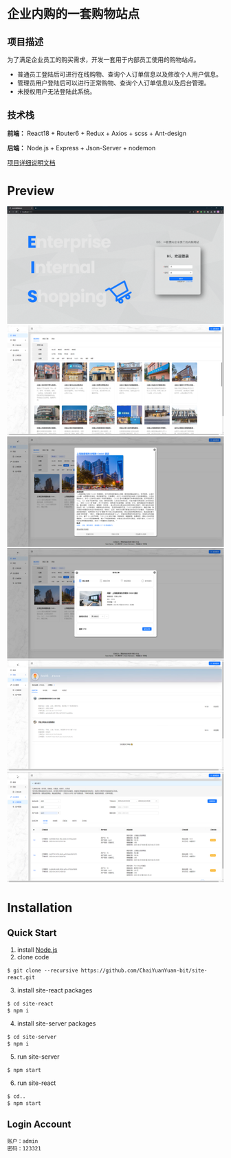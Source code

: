 # 企业内购的一套购物站点

## 项目描述

为了满足企业员工的购买需求，开发一套用于内部员工使用的购物站点。

-   普通员工登陆后可进行在线购物、查询个人订单信息以及修改个人用户信息。
-   管理员用户登陆后可以进行正常购物、查询个人订单信息以及后台管理。
-   未授权用户无法登陆此系统。

## 技术栈

**前端：** React18 + Router6 + Redux + Axios + scss + Ant-design

**后端：** Node.js + Express + Json-Server + nodemon

[项目详细说明文档](https://zweq0kdheg6.feishu.cn/docx/F3NKdK8RDoxjeoxGBPFcaBWDnah)

# Preview

![登录](./README/1.png)
![商城](./README/3.png)
![商品详情](./README/4.png)
![订单页](./README/5.png)
![我的-订单信息](./README/7.png)
![订单管理](./README/8.png)

# Installation
## Quick Start
1. install [Node.js](https://nodejs.org/en)
2. clone code
```
$ git clone --recursive https://github.com/ChaiYuanYuan-bit/site-react.git
```
3. install site-react packages
```
$ cd site-react
$ npm i
```
4. install site-server packages
```
$ cd site-server
$ npm i
```
5. run site-server
```
$ npm start
```
6. run site-react
```
$ cd..
$ npm start
```
## Login Account
```
账户：admin
密码：123321
```